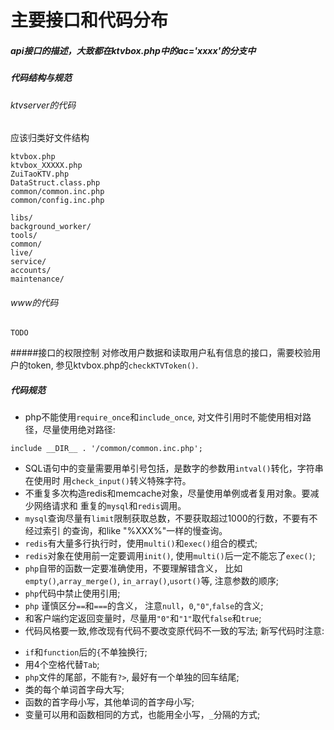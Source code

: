主要接口和代码分布
===
##### api接口的描述，大致都在ktvbox.php中的ac='xxxx'的分支中

##### 代码结构与规范
 

###### ktvserver的代码
应该归类好文件结构

```
ktvbox.php
ktvbox_XXXXX.php
ZuiTaoKTV.php
DataStruct.class.php
common/common.inc.php
common/config.inc.php

libs/
background_worker/
tools/
common/
live/
service/
accounts/
maintenance/
```
###### www的代码
`TODO`

#####接口的权限控制
对修改用户数据和读取用户私有信息的接口，需要校验用户的token,
参见ktvbox.php的`checkKTVToken()`.

##### 代码规范
- php不能使用`require_once`和`include_once`, 对文件引用时不能使用相对路径，尽量使用绝对路径:
```
include __DIR__ . '/common/common.inc.php';
```
- SQL语句中的变量需要用单引号包括，是数字的参数用`intval()`转化，字符串在使用时
用`check_input()`转义特殊字符。
- 不重复多次构造redis和memcache对象，尽量使用单例或者复用对象。要减少网络请求和
重复的`mysql`和`redis`调用。
- `mysql`查询尽量有`limit`限制获取总数，不要获取超过1000的行数，不要有不经过索引
的查询，和like "%XXX%"一样的慢查询。
- `redis`有大量多行执行时，使用`multi()`和`exec()`组合的模式;
- `redis`对象在使用前一定要调用`init()`, 使用`multi()`后一定不能忘了`exec()`;
- `php`自带的函数一定要准确使用，不要理解错含义， 比如`empty()`,`array_merge()`,
`in_array()`,`usort()`等, 注意参数的顺序;
- `php`代码中禁止使用引用;
- `php` 谨慎区分`==`和`===`的含义， 注意`null`，`0`,`"0"`,`false`的含义;
- 和客户端约定返回变量时，尽量用`"0"`和`"1"`取代`false`和`true`;
- 代码风格要一致,修改现有代码不要改变原代码不一致的写法; 新写代码时注意:
 * `if`和`function`后的`{`不单独换行;
 * 用4个空格代替`Tab`;
 * `php`文件的尾部，不能有`?>`, 最好有一个单独的回车结尾;
 * 类的每个单词首字母大写;
 * 函数的首字母小写，其他单词的首字母小写;
 * 变量可以用和函数相同的方式，也能用全小写，`_`分隔的方式;
 


